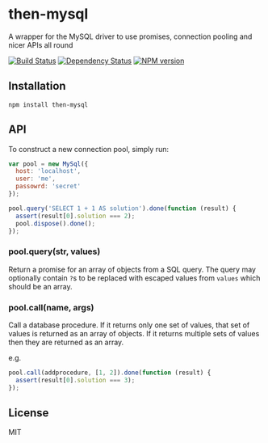 # then-mysql

A wrapper for the MySQL driver to use promises, connection pooling and nicer APIs all round

[![Build Status](https://img.shields.io/travis/then/then-mysql/master.svg)](https://travis-ci.org/then/then-mysql)
[![Dependency Status](https://img.shields.io/david/then/then-mysql.svg)](https://david-dm.org/then/then-mysql)
[![NPM version](https://img.shields.io/npm/v/then-mysql.svg)](https://www.npmjs.com/package/then-mysql)

## Installation

    npm install then-mysql

## API

To construct a new connection pool, simply run:

```js
var pool = new MySql({
  host: 'localhost',
  user: 'me',
  passowrd: 'secret'
});

pool.query('SELECT 1 + 1 AS solution').done(function (result) {
  assert(result[0].solution === 2);
  pool.dispose().done();
});
```

### pool.query(str, values)

Return a promise for an array of objects from a SQL query.  The query may optionally contain `?`s to be replaced with escaped values from `values` which should be an array.

### pool.call(name, args)

Call a database procedure.  If it returns only one set of values, that set of values is returned as an array of objects.  If it returns multiple sets of values then they are returned as an array.

e.g.

```js
pool.call(addprocedure, [1, 2]).done(function (result) {
  assert(result[0].solution === 3);
});
```

## License

  MIT
